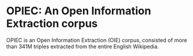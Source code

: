 # OPIEC: An Open Information Extraction corpus

OPIEC is an Open Information Extraction (OIE) corpus, consisted of more than 341M triples extracted from the entire English Wikipedia. 
